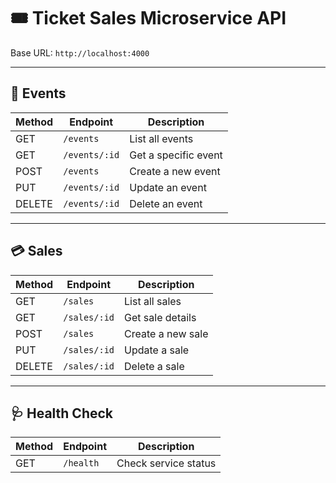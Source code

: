# 🎟️ Ticket Sales Microservice API

Base URL: `http://localhost:4000`

---

## 🎫 Events
| Method | Endpoint | Description |
|---------|-----------|-------------|
| GET | `/events` | List all events |
| GET | `/events/:id` | Get a specific event |
| POST | `/events` | Create a new event |
| PUT | `/events/:id` | Update an event |
| DELETE | `/events/:id` | Delete an event |

---

## 💳 Sales
| Method | Endpoint | Description |
|---------|-----------|-------------|
| GET | `/sales` | List all sales |
| GET | `/sales/:id` | Get sale details |
| POST | `/sales` | Create a new sale |
| PUT | `/sales/:id` | Update a sale |
| DELETE | `/sales/:id` | Delete a sale |

---

## 🩺 Health Check
| Method | Endpoint | Description |
|---------|-----------|-------------|
| GET | `/health` | Check service status |
